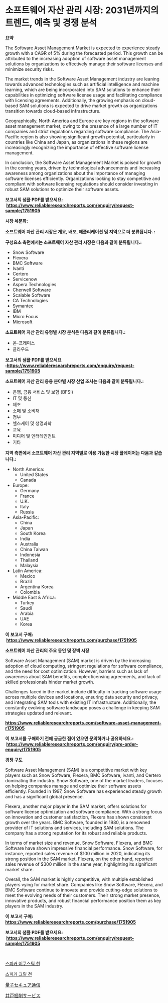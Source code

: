 <p><h1>소프트웨어 자산 관리 시장: 2031년까지의 트렌드, 예측 및 경쟁 분석</h1></p><p><strong>요약</strong></p>
<p><p>The Software Asset Management Market is expected to experience steady growth with a CAGR of 5% during the forecasted period. This growth can be attributed to the increasing adoption of software asset management solutions by organizations to effectively manage their software licenses and minimize security risks. </p><p>The market trends in the Software Asset Management industry are leaning towards advanced technologies such as artificial intelligence and machine learning, which are being incorporated into SAM solutions to enhance their capabilities in optimizing software license usage and facilitating compliance with licensing agreements. Additionally, the growing emphasis on cloud-based SAM solutions is expected to drive market growth as organizations transition towards cloud-based infrastructure. </p><p>Geographically, North America and Europe are key regions in the software asset management market, owing to the presence of a large number of IT companies and strict regulations regarding software compliance. The Asia-Pacific region is also showing significant growth potential, particularly in countries like China and Japan, as organizations in these regions are increasingly recognizing the importance of effective software license management. </p><p>In conclusion, the Software Asset Management Market is poised for growth in the coming years, driven by technological advancements and increasing awareness among organizations about the importance of managing software licenses efficiently. Organizations looking to stay competitive and compliant with software licensing regulations should consider investing in robust SAM solutions to optimize their software assets.</p></p>
<p><strong>보고서의 샘플 PDF를 받으세요: &nbsp;<a href="https://www.reliableresearchreports.com/enquiry/request-sample/1751905">https://www.reliableresearchreports.com/enquiry/request-sample/1751905</a></strong></p>
<p><strong>시장 세분화:</strong></p>
<p><strong> 소프트웨어 자산 관리 시장은 개요, 배포, 애플리케이션 및 지역으로 더 분류됩니다. :</strong></p>
<p><strong>구성요소 측면에서는 소프트웨어 자산 관리 시장은 다음과 같이 분류됩니다.:</strong></p>
<p><ul><li>Snow Software</li><li>Flexera</li><li>BMC Software</li><li>Ivanti</li><li>Certero</li><li>Servicenow</li><li>Aspera Technologies</li><li>Cherwell Software</li><li>Scalable Software</li><li>CA Technologies</li><li>Symantec</li><li>IBM</li><li>Micro Focus</li><li>Microsoft</li></ul></p>
<p><strong> 소프트웨어 자산 관리 유형별 시장 분석은 다음과 같이 분류됩니다.:</strong></p>
<p><ul><li>온-프레미스</li><li>클라우드</li></ul></p>
<p><strong>보고서의 샘플 PDF를 받으세요 :<a href="https://www.reliableresearchreports.com/enquiry/request-sample/1751905">https://www.reliableresearchreports.com/enquiry/request-sample/1751905</a></strong></p>
<p><strong> 소프트웨어 자산 관리 응용 분야별 시장 산업 조사는 다음과 같이 분류됩니다.:</strong></p>
<p><ul><li>은행, 금융 서비스 및 보험 (BFSI)</li><li>IT 및 통신</li><li>제조</li><li>소매 및 소비재</li><li>정부</li><li>헬스케어 및 생명과학</li><li>교육</li><li>미디어 및 엔터테인먼트</li><li>기타</li></ul></p>
<p><strong>지역 측면에서 소프트웨어 자산 관리 지역별로 이용 가능한 시장 플레이어는 다음과 같습니다.:</strong></p>
<p><ul>
    <li>
        North America:
        <ul>
            <li>United States</li>
            <li>Canada</li>
        </ul>
    </li>
    <li>
        Europe:
        <ul>
            <li>Germany</li>
            <li>France</li>
            <li>U.K.</li>
            <li>Italy</li>
            <li>Russia</li>
        </ul>
    </li>
    <li>
        Asia-Pacific:
        <ul>
            <li>China</li>
            <li>Japan</li>
            <li>South Korea</li>
            <li>India</li>
            <li>Australia</li>
            <li>China Taiwan</li>
            <li>Indonesia</li>
            <li>Thailand</li>
            <li>Malaysia</li>
        </ul>
    </li>
    <li>
        Latin America:
        <ul>
            <li>Mexico</li>
            <li>Brazil</li>
            <li>Argentina Korea</li>
            <li>Colombia</li>
        </ul>
    </li>
    <li>
        Middle East & Africa:
        <ul>
            <li>Turkey</li>
            <li>Saudi</li>
            <li>Arabia</li>
            <li>UAE</li>
            <li>Korea</li>
        </ul>
    </li>
    </ul></p>
<p><strong>이 보고서 구매: &nbsp;<a href="https://www.reliableresearchreports.com/purchase/1751905">https://www.reliableresearchreports.com/purchase/1751905</a></strong></p>
<p><strong>소프트웨어 자산 관리의 주요 동인 및 장벽 시장</strong></p>
<p><p>Software Asset Management (SAM) market is driven by the increasing adoption of cloud computing, stringent regulations for software compliance, and the need for cost optimization. However, barriers such as lack of awareness about SAM benefits, complex licensing agreements, and lack of skilled professionals hinder market growth. </p><p>Challenges faced in the market include difficulty in tracking software usage across multiple devices and locations, ensuring data security and privacy, and integrating SAM tools with existing IT infrastructure. Additionally, the constantly evolving software landscape poses a challenge in keeping SAM strategies updated and relevant.</p></p>
<p><strong><a href="https://www.reliableresearchreports.com/software-asset-management-r1751905">https://www.reliableresearchreports.com/software-asset-management-r1751905</a></strong></p>
<p><strong>이 보고서를 구매하기 전에 궁금한 점이 있으면 문의하거나 공유하세요.: &nbsp;<a href="https://www.reliableresearchreports.com/enquiry/pre-order-enquiry/1751905">https://www.reliableresearchreports.com/enquiry/pre-order-enquiry/1751905</a></strong></p>
<p><strong>경쟁 구도</strong></p>
<p><p>Software Asset Management (SAM) is a competitive market with key players such as Snow Software, Flexera, BMC Software, Ivanti, and Certero dominating the industry. Snow Software, one of the market leaders, focuses on helping companies manage and optimize their software assets efficiently. Founded in 1997, Snow Software has experienced steady growth and has a significant global presence.</p><p>Flexera, another major player in the SAM market, offers solutions for software license optimization and software compliance. With a strong focus on innovation and customer satisfaction, Flexera has shown consistent growth over the years. BMC Software, founded in 1980, is a renowned provider of IT solutions and services, including SAM solutions. The company has a strong reputation for its robust and reliable products.</p><p>In terms of market size and revenue, Snow Software, Flexera, and BMC Software have shown impressive financial performance. Snow Software, for instance, reported sales revenue of $100 million in 2020, indicating its strong position in the SAM market. Flexera, on the other hand, reported sales revenue of $300 million in the same year, highlighting its significant market share.</p><p>Overall, the SAM market is highly competitive, with multiple established players vying for market share. Companies like Snow Software, Flexera, and BMC Software continue to innovate and provide cutting-edge solutions to meet the evolving needs of their customers. Their strong market presence, innovative products, and robust financial performance position them as key players in the SAM industry.</p></p>
<p><strong>이 보고서 구매: &nbsp; <a href="https://www.reliableresearchreports.com/purchase/1751905">https://www.reliableresearchreports.com/purchase/1751905</a></strong></p>
<p><strong>보고서의 샘플 PDF를 받으세요: &nbsp;<a href="https://www.reliableresearchreports.com/enquiry/request-sample/1751905">https://www.reliableresearchreports.com/enquiry/request-sample/1751905</a></strong><strong></strong></p>
<p>&nbsp;</p>
<p><p><a href="https://medium.com/@koreycrooks2022/%EC%8A%A4%ED%94%BC%EC%BB%A4-%EC%95%84%EC%BF%A0%EC%8A%A4%ED%8B%B1-%ED%81%B4%EB%A1%9C%EC%8A%A4-%EC%8B%9C%EC%9E%A5-%EA%B7%9C%EB%AA%A8-%EC%8B%9C%EC%9E%A5-%EC%A0%84%EB%A7%9D-%EB%B0%8F-%EC%8B%9C%EC%9E%A5-%EC%98%88%EC%B8%A1-2024%EB%85%84%EB%B6%80%ED%84%B0-2031%EB%85%84-cfd5c4881c99">스피커 어쿠스틱 천</a></p><p><a href="https://medium.com/@koreycrooks2022/%EB%A7%90%ED%95%98%EA%B8%B0%EC%9E%90-%EA%B7%B8%EB%A6%B4-%EC%B2%9C%EC%8B%9C%EC%9E%A5-%EB%B6%84%EC%84%9D-%EA%B8%80%EB%A1%9C%EB%B2%8C-%EC%82%B0%EC%97%85-%EC%A0%84%EB%A7%9D-%EB%B0%8F-%EC%98%88%EC%B8%A1-2024%EB%85%84%EB%B6%80%ED%84%B0-2031%EB%85%84%EA%B9%8C%EC%A7%80-d927d5da96aa">스피커 그릴 천</a></p><p><a href="https://medium.com/@lonnyguann/%E9%87%8F%E5%AD%90%E3%82%BB%E3%82%AD%E3%83%A5%E3%82%A2%E9%80%9A%E4%BF%A1%E3%81%AE%E5%B8%82%E5%A0%B4%E8%A6%8F%E6%A8%A1-%E5%B8%82%E5%A0%B4%E3%81%AE%E8%A6%8B%E9%80%9A%E3%81%97%E3%81%A8%E5%B8%82%E5%A0%B4%E4%BA%88%E6%B8%AC-2024%E5%B9%B4%E3%81%8B%E3%82%892031%E5%B9%B4%E3%81%BE%E3%81%A7-cbb2adb8008a">量子セキュア通信</a></p><p><a href="https://medium.com/@lonnyguann/2024%E5%B9%B4%E3%81%8B%E3%82%892031%E5%B9%B4%E3%81%BE%E3%81%A7%E3%81%AE%E6%9C%9F%E9%96%93%E3%81%AB%E4%BA%88%E6%B8%AC%E3%81%95%E3%82%8C%E3%82%8B%E4%BA%95%E6%88%B8%E6%8E%98%E5%89%8A%E3%82%B5%E3%83%BC%E3%83%93%E3%82%B9%E5%B8%82%E5%A0%B4%E3%81%AE%E5%88%86%E6%9E%90%E3%81%A8%E8%A6%8F%E6%A8%A1-de150a3dae42">井戸掘削サービス</a></p></p>